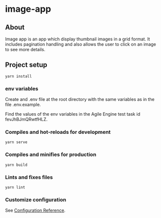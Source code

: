 # image-app

## About

Image app is an app which display thumbnail images in a grid format. It includes pagination handling 
and also allows the user to click on an image to see more details.

## Project setup
```
yarn install
```

### env variables

Create and .env file at the root directory with the same variables as in the file .env.example.

Find the values of the env variables in the Agile Engine test task id fevJhBJmQRwtfHLZ.

### Compiles and hot-reloads for development
```
yarn serve
```

### Compiles and minifies for production
```
yarn build
```

### Lints and fixes files
```
yarn lint
```

### Customize configuration
See [Configuration Reference](https://cli.vuejs.org/config/).
